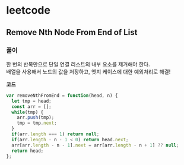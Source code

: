 # leetcode

## Remove Nth Node From End of List

### 풀이

한 번의 반복만으로 단일 연결 리스트의 내부 요소를 제거해야 한다.  
배열을 사용해서 노드의 값을 저장하고, 엣지 케이스에 대한 예외처리로 해결!

**코드**

```javascript
var removeNthFromEnd = function(head, n) {
  let tmp = head;
  const arr = [];
  while(tmp) {
    arr.push(tmp);
    tmp = tmp.next;
  }
  if(arr.length === 1) return null;
  if(arr.length - n - 1 < 0) return head.next; 
  arr[arr.length - n - 1].next = arr[arr.length - n + 1] ?? null;
  return head;
};
```
